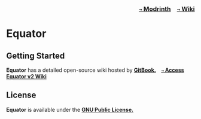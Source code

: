 ### <p align=right>[`→` Modrinth](https://modrinth.com/mod/equator)&emsp;[`→` Wiki](https://oasis-land-ic.gitbook.io/equator-v2)</p>

# Equator

## Getting Started

**Equator** has a detailed open-source wiki hosted by **[GitBook.](https://https://www.gitbook.com)&emsp;[`→` Access Equator v2 Wiki](https://oasis-land-ic.gitbook.io/equator-v2)**

## License

**Equator** is available under the **[GNU Public License.](LICENSE)**
